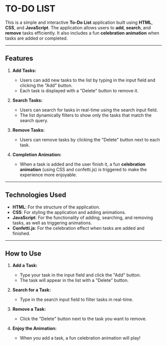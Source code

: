 # TO-DO LIST 

This is a simple and interactive **To-Do List** application built using **HTML**, **CSS**, and **JavaScript**. The application allows users to **add**, **search**, and **remove** tasks efficiently. It also includes a fun **celebration animation** when tasks are added or completed.

---

## Features

1. **Add Tasks:**
   - Users can add new tasks to the list by typing in the input field and clicking the "Add" button.
   - Each task is displayed with a "Delete" button to remove it.

2. **Search Tasks:**
   - Users can search for tasks in real-time using the search input field.
   - The list dynamically filters to show only the tasks that match the search query.

3. **Remove Tasks:**
   - Users can remove tasks by clicking the "Delete" button next to each task.

4. **Completion Animation:**
   - When a task is added and the user finish it, a fun **celebration animation** (using CSS and confetti.js) is triggered to make the experience more enjoyable.

---

## Technologies Used

- **HTML**: For the structure of the application.
- **CSS**: For styling the application and adding animations.
- **JavaScript**: For the functionality of adding, searching, and removing tasks, as well as triggering animations.
- **Confetti.js**: For the celebration effect when tasks are added and finished.

---

## How to Use

1. **Add a Task:**
   - Type your task in the input field and click the "Add" button.
   - The task will appear in the list with a "Delete" button.

2. **Search for a Task:**
   - Type in the search input field to filter tasks in real-time.

3. **Remove a Task:**
   - Click the "Delete" button next to the task you want to remove.

4. **Enjoy the Animation:**
   - When you add a task, a fun celebration animation will play!


